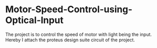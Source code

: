 # Motor-Speed-Control-using-Optical-Input
The project is to control the speed of motor with light being the input.
Hereby I attach the proteus design suite circuit of the project.
